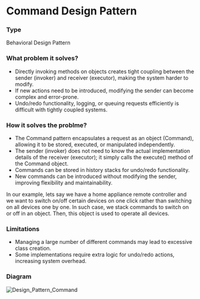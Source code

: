 # Command Design Pattern

### Type
Behavioral Design Pattern

### What problem it solves?
+ Directly invoking methods on objects creates tight coupling between the sender (invoker) and receiver (executor), making the system harder to modify.
+ If new actions need to be introduced, modifying the sender can become complex and error-prone.
+ Undo/redo functionality, logging, or queuing requests efficiently is difficult with tightly coupled systems.

### How it solves the problme?
+ The Command pattern encapsulates a request as an object (Command), allowing it to be stored, executed, or manipulated independently.
+ The sender (invoker) does not need to know the actual implementation details of the receiver (executor); it simply calls the execute() method of the Command object.
+ Commands can be stored in history stacks for undo/redo functionality.
+ New commands can be introduced without modifying the sender, improving flexibility and maintainability.

In our example, lets say we have a home appliance remote controller and we want to switch on/off certain devices on one click rather than switching on all devices one by one. In such case, we stack commands to switch on or off in an object. Then, this object is used to operate all devices.

### Limitations
+ Managing a large number of different commands may lead to excessive class creation.
+ Some implementations require extra logic for undo/redo actions, increasing system overhead.

### Diagram
![Design_Pattern_Command](https://github.com/user-attachments/assets/08d72ec2-58b8-4702-8775-70a811e2b41f)
